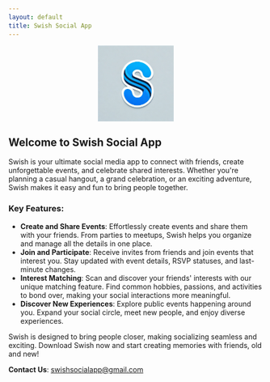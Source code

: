 ```yaml
---
layout: default
title: Swish Social App
---
```


<img src="logo.png" alt="Swish Logo" style="width: 150px; height: auto; display: block; margin: 0 auto;"/>

## Welcome to Swish Social App

Swish is your ultimate social media app to connect with friends, create unforgettable events, and celebrate shared interests. Whether you're planning a casual hangout, a grand celebration, or an exciting adventure, Swish makes it easy and fun to bring people together.

### Key Features:

- **Create and Share Events**: Effortlessly create events and share them with your friends. From parties to meetups, Swish helps you organize and manage all the details in one place.
- **Join and Participate**: Receive invites from friends and join events that interest you. Stay updated with event details, RSVP statuses, and last-minute changes.
- **Interest Matching**: Scan and discover your friends' interests with our unique matching feature. Find common hobbies, passions, and activities to bond over, making your social interactions more meaningful.
- **Discover New Experiences**: Explore public events happening around you. Expand your social circle, meet new people, and enjoy diverse experiences.

Swish is designed to bring people closer, making socializing seamless and exciting. Download Swish now and start creating memories with friends, old and new!

**Contact Us**: [swishsocialapp@gmail.com](mailto:swishsocialapp@gmail.com)

